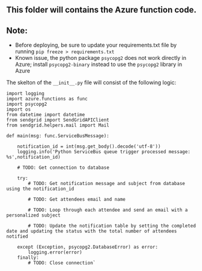 ## This folder will contains the Azure function code.

## Note:

- Before deploying, be sure to update your requirements.txt file by running `pip freeze > requirements.txt`
- Known issue, the python package `psycopg2` does not work directly in Azure; install `psycopg2-binary` instead to use the `psycopg2` library in Azure

The skelton of the `__init__.py` file will consist of the following logic:

```
import logging
import azure.functions as func
import psycopg2
import os
from datetime import datetime
from sendgrid import SendGridAPIClient
from sendgrid.helpers.mail import Mail

def main(msg: func.ServiceBusMessage):

    notification_id = int(msg.get_body().decode('utf-8'))
    logging.info('Python ServiceBus queue trigger processed message: %s',notification_id)

    # TODO: Get connection to database

    try:
        # TODO: Get notification message and subject from database using the notification_id

        # TODO: Get attendees email and name

        # TODO: Loop through each attendee and send an email with a personalized subject

        # TODO: Update the notification table by setting the completed date and updating the status with the total number of attendees notified

    except (Exception, psycopg2.DatabaseError) as error:
        logging.error(error)
    finally:
        # TODO: Close connection`
```
